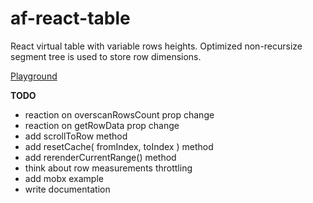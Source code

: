 # af-react-table
React virtual table with variable rows heights.
Optimized non-recursize segment tree is used to store row dimensions.

[Playground](https://nowaalex.github.io/af-react-table/exampleAssets/)

**TODO**
* reaction on overscanRowsCount prop change
* reaction on getRowData prop change
* add scrollToRow method
* add resetCache( fromIndex, toIndex ) method
* add rerenderCurrentRange() method
* think about row measurements throttling
* add mobx example
* write documentation